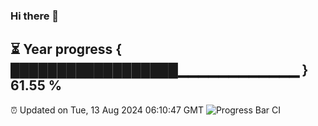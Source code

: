 ### Hi there 👋
⏳ Year progress { ██████████████████▁▁▁▁▁▁▁▁▁▁▁▁ } 61.55 %
---
⏰ Updated on Tue, 13 Aug 2024 06:10:47 GMT
![Progress Bar CI](https://github.com/Moyi321/Moyi321/workflows/Progress%20Bar%20CI/badge.svg)
